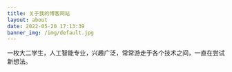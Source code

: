 ```yaml
---
title: 关于我的博客网站
layout: about
date: 2022-05-20 17:13:39
banner_img: /img/default.jpg
---
```


一枚大二学生，人工智能专业，兴趣广泛，常常游走于各个技术之间，一直在尝试新想法。
